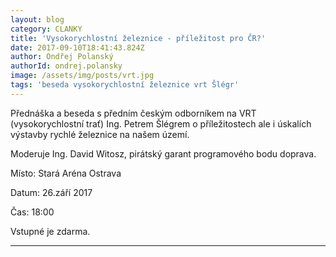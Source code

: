 ```yaml
---
layout: blog
category: CLANKY
title: 'Vysokorychlostní železnice - příležitost pro ČR?'
date: 2017-09-10T18:41:43.824Z
author: Ondřej Polanský
authorId: ondrej.polansky
image: /assets/img/posts/vrt.jpg
tags: 'beseda vysokorychlostní železnice vrt Šlégr'
---
```


Přednáška a beseda s předním českým odborníkem na VRT
(vysokorychlostní trať) Ing. Petrem Šlégrem o příležitostech ale i
úskalích výstavby rychlé železnice na našem území. 

Moderuje Ing. David Witosz, pirátský garant programového bodu doprava.

Místo: Stará Aréna Ostrava

Datum: 26.září 2017

Čas: 18:00

Vstupné je zdarma.


- - -